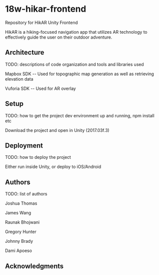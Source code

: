 # 18w-hikar-frontend
Repository for HikAR Unity Frontend

HikAR is a hiking-focused navigation app that utilizes AR technology to effectively guide the user on their outdoor adventure.

## Architecture

TODO:  descriptions of code organization and tools and libraries used

Mapbox SDK -- Used for topographic map generation as well as retrieving elevation data

Vuforia SDK -- Used for AR overlay

## Setup

TODO: how to get the project dev environment up and running, npm install etc

Download the project and open in Unity (2017.03f.3)

## Deployment

TODO: how to deploy the project

Either run inside Unity, or deploy to iOS/Android

## Authors

TODO: list of authors

Joshua Thomas

James Wang

Raunak Bhojwani

Gregory Hunter

Johnny Brady

Dami Apoeso

## Acknowledgments
